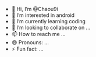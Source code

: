 - 👋 Hi, I’m @Chaou9i
- 👀 I’m interested in android 
- 🌱 I’m currently learning coding 
- 💞️ I’m looking to collaborate on ...
- 📫 How to reach me ...
- 😄 Pronouns: ...
- ⚡ Fun fact: ...

<!---
Chaou9i/Chaou9i is a ✨ special ✨ repository because its `README.md` (this file) appears on your GitHub profile.
You can click the Preview link to take a look at your changes.
--->
